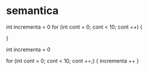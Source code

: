 # semantica
int incrementa = 0
for (int cont = 0; cont < 10; cont ++) {

}

int incrementa = 0

for (int cont = 0; cont < 10; cont ++;) {
    incrementa ++
}
